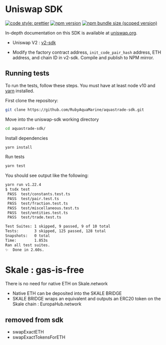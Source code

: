 # Uniswap SDK

[![code style: prettier](https://img.shields.io/badge/code_style-prettier-ff69b4.svg?style=flat-square)](https://github.com/prettier/prettier)
[![npm version](https://img.shields.io/npm/v/@uniswap/sdk/latest.svg)](https://www.npmjs.com/package/@uniswap/sdk/v/latest)
[![npm bundle size (scoped version)](https://img.shields.io/bundlephobia/minzip/@uniswap/sdk/latest.svg)](https://bundlephobia.com/result?p=@uniswap/sdk@latest)

In-depth documentation on this SDK is available at [uniswap.org](https://uniswap.org/docs/v2/SDK/getting-started/).

* Uniswap V2 : [v2-sdk](https://github.com/Uniswap/v2-sdk)

* Modify the factory contract address, `init_code_pair_hash` address, ETH address, and chain ID in v2-sdk. Compile and publish to NPM mirror. 

## Running tests

To run the tests, follow these steps. You must have at least node v10 and [yarn](https://yarnpkg.com/) installed.

First clone the repository:

```sh
git clone https://github.com/RubyAquaMarine/aquastrade-sdk.git
```

Move into the uniswap-sdk working directory

```sh
cd aquastrade-sdk/
```

Install dependencies

```sh
yarn install
```

Run tests

```sh
yarn test
```

You should see output like the following:

```sh
yarn run v1.22.4
$ tsdx test
 PASS  test/constants.test.ts
 PASS  test/pair.test.ts
 PASS  test/fraction.test.ts
 PASS  test/miscellaneous.test.ts
 PASS  test/entities.test.ts
 PASS  test/trade.test.ts

Test Suites: 1 skipped, 9 passed, 9 of 10 total
Tests:       3 skipped, 125 passed, 128 total
Snapshots:   0 total
Time:        1.853s
Ran all test suites.
✨  Done in 2.60s.
```

# Skale : gas-is-free
There is no need for native ETH on Skale.network
*  Native ETH can be deposited into the SKALE BRIDGE
* SKALE BRIDGE wraps an equivalent and outputs an ERC20 token on the Skale chain : EuropaHub.network
## removed from sdk
- swapExactETH
- swapExactTokensForETH

